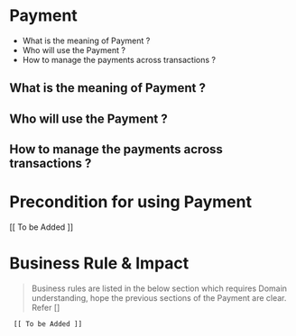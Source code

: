 # Payment

* What is the meaning of Payment ?	
* Who will use the Payment ?	
* How to manage the payments across transactions ?



## What is the meaning of Payment ?	


## Who will use the Payment ?	



## How to manage the payments across transactions ?





# Precondition for using Payment



   [[ To be Added ]]






# Business Rule & Impact 

> Business rules are listed in the below section which requires Domain understanding, hope the previous sections of the Payment are clear. Refer [] 



     [[ To be Added ]]











